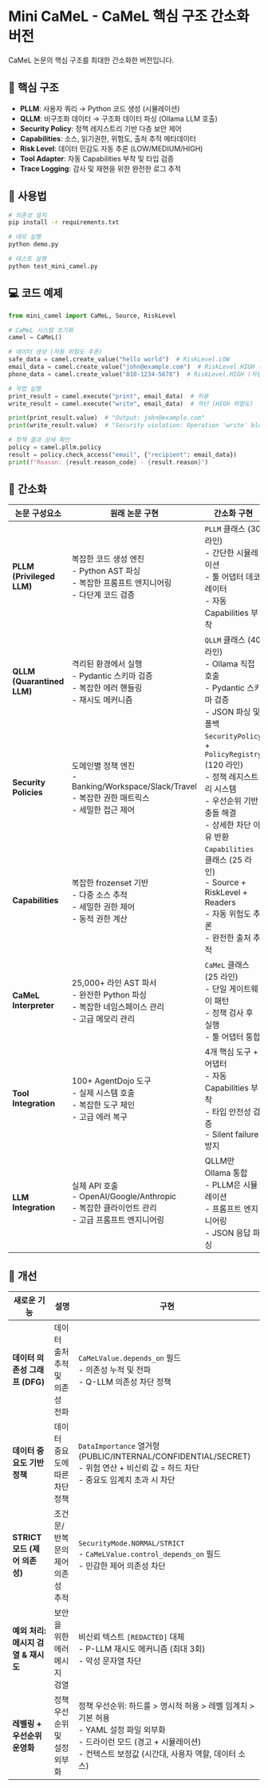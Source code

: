 # Mini CaMeL - CaMeL 핵심 구조 간소화 버전

CaMeL 논문의 핵심 구조를 최대한 간소화한 버전입니다.

## 🎯 핵심 구조

- **PLLM**: 사용자 쿼리 → Python 코드 생성 (시뮬레이션)
- **QLLM**: 비구조화 데이터 → 구조화 데이터 파싱 (Ollama LLM 호출)
- **Security Policy**: 정책 레지스트리 기반 다층 보안 제어
- **Capabilities**: 소스, 읽기권한, 위험도, 출처 추적 메타데이터
- **Risk Level**: 데이터 민감도 자동 추론 (LOW/MEDIUM/HIGH)
- **Tool Adapter**: 자동 Capabilities 부착 및 타입 검증
- **Trace Logging**: 감사 및 재현을 위한 완전한 로그 추적

## 🚀 사용법

```bash
# 의존성 설치
pip install -r requirements.txt

# 데모 실행
python demo.py

# 테스트 실행  
python test_mini_camel.py
```

## 💻 코드 예제

```python
from mini_camel import CaMeL, Source, RiskLevel

# CaMeL 시스템 초기화
camel = CaMeL()

# 데이터 생성 (자동 위험도 추론)
safe_data = camel.create_value("hello world")  # RiskLevel.LOW
email_data = camel.create_value("john@example.com")  # RiskLevel.HIGH (자동 감지)
phone_data = camel.create_value("010-1234-5678")  # RiskLevel.HIGH (자동 감지)

# 작업 실행
print_result = camel.execute("print", email_data)  # 허용
write_result = camel.execute("write", email_data)  # 차단 (HIGH 위험도)

print(print_result.value)  # "Output: john@example.com"
print(write_result.value)  # "Security violation: Operation 'write' blocked: risk level HIGH exceeds threshold MEDIUM for 'data'"

# 정책 결과 상세 확인
policy = camel.pllm.policy
result = policy.check_access("email", {"recipient": email_data})
print(f"Reason: {result.reason_code} - {result.reason}")
```

## 🔧 간소화

| 논문 구성요소 | 원래 논문 구현 | 간소화 구현 |
|---------------|----------------|-------------|
| **PLLM (Privileged LLM)** | 복잡한 코드 생성 엔진<br/>- Python AST 파싱<br/>- 복잡한 프롬프트 엔지니어링<br/>- 다단계 코드 검증 | `PLLM` 클래스 (30 라인)<br/>- 간단한 시뮬레이션<br/>- 툴 어댑터 데코레이터<br/>- 자동 Capabilities 부착 |
| **QLLM (Quarantined LLM)** | 격리된 환경에서 실행<br/>- Pydantic 스키마 검증<br/>- 복잡한 에러 핸들링<br/>- 재시도 메커니즘 | `QLLM` 클래스 (40 라인)<br/>- Ollama 직접 호출<br/>- Pydantic 스키마 검증<br/>- JSON 파싱 및 폴백 |
| **Security Policies** | 도메인별 정책 엔진<br/>- Banking/Workspace/Slack/Travel<br/>- 복잡한 권한 매트릭스<br/>- 세밀한 접근 제어 | `SecurityPolicy` + `PolicyRegistry` (120 라인)<br/>- 정책 레지스트리 시스템<br/>- 우선순위 기반 충돌 해결<br/>- 상세한 차단 이유 반환 |
| **Capabilities** | 복잡한 frozenset 기반<br/>- 다중 소스 추적<br/>- 세밀한 권한 제어<br/>- 동적 권한 계산 | `Capabilities` 클래스 (25 라인)<br/>- Source + RiskLevel + Readers<br/>- 자동 위험도 추론<br/>- 완전한 출처 추적 |
| **CaMeL Interpreter** | 25,000+ 라인 AST 파서<br/>- 완전한 Python 파싱<br/>- 복잡한 네임스페이스 관리<br/>- 고급 메모리 관리 | `CaMeL` 클래스 (25 라인)<br/>- 단일 게이트웨이 패턴<br/>- 정책 검사 후 실행<br/>- 툴 어댑터 통합 |
| **Tool Integration** | 100+ AgentDojo 도구<br/>- 실제 시스템 호출<br/>- 복잡한 도구 체인<br/>- 고급 에러 복구 | 4개 핵심 도구 + 어댑터<br/>- 자동 Capabilities 부착<br/>- 타입 안전성 검증<br/>- Silent failure 방지 |
| **LLM Integration** | 실제 API 호출<br/>- OpenAI/Google/Anthropic<br/>- 복잡한 클라이언트 관리<br/>- 고급 프롬프트 엔지니어링 | QLLM만 Ollama 통합<br/>- PLLM은 시뮬레이션<br/>- 프롬프트 엔지니어링<br/>- JSON 응답 파싱 |

## 🚀 개선

| 새로운 기능 | 설명 | 구현 |
|-------------|------|------|
| **데이터 의존성 그래프 (DFG)** | 데이터 출처 추적 및 의존성 전파 | `CaMeLValue.depends_on` 필드<br/>- 의존성 누적 및 전파<br/>- Q-LLM 의존성 차단 정책 |
| **데이터 중요도 기반 정책** | 데이터 중요도에 따른 차단 정책 | `DataImportance` 열거형 (PUBLIC/INTERNAL/CONFIDENTIAL/SECRET)<br/>- 위험 연산 + 비신뢰 값 = 하드 차단<br/>- 중요도 임계치 초과 시 차단 |
| **STRICT 모드 (제어 의존성)** | 조건문/반복문의 제어 의존성 추적 | `SecurityMode.NORMAL/STRICT`<br/>- `CaMeLValue.control_depends_on` 필드<br/>- 민감한 제어 의존성 차단 |
| **예외 처리: 메시지 검열 & 재시도** | 보안을 위한 에러 메시지 검열 | 비신뢰 텍스트 `[REDACTED]` 대체<br/>- P-LLM 재시도 메커니즘 (최대 3회)<br/>- 악성 문자열 차단 |
| **레벨링 + 우선순위 운영화** | 정책 우선순위 및 설정 외부화 | 정책 우선순위: 하드룰 > 명시적 허용 > 레벨 임계치 > 기본 허용<br/>- YAML 설정 파일 외부화<br/>- 드라이런 모드 (경고 + 시뮬레이션)<br/>- 컨텍스트 보정값 (시간대, 사용자 역할, 데이터 소스) |
